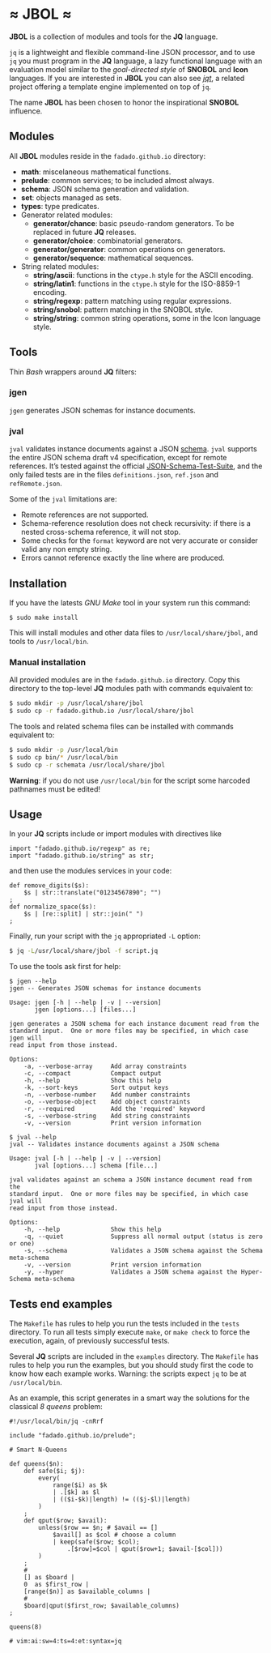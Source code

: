 # ≈ JBOL ≈

**JBOL** is a collection of modules and tools for the **JQ** language.

`jq` is a lightweight and flexible command-line JSON processor, and to use
`jq` you must program in the **JQ** language, a lazy functional language with an evaluation
model similar to the _goal-directed style_ of **SNOBOL** and **Icon** languages.
If you are interested in **JBOL** you can also see [_jqt_](https://fadado.github.io/jqt/),
a related project offering a template engine implemented on top of `jq`.

The name **JBOL** has been chosen to honor the inspirational **SNOBOL** influence.

## Modules

All **JBOL** modules reside in the `fadado.github.io` directory:

* **math**: miscelaneous mathematical functions.
* **prelude**: common services; to be included almost always.
* **schema**: JSON schema generation and validation.
* **set**:  objects managed as sets.
* **types**: type predicates.
* Generator related modules:
    + **generator/chance**: basic pseudo-random generators. To be replaced in future **JQ** releases.
    + **generator/choice**: combinatorial generators.
    + **generator/generator**: common operations on generators.
    + **generator/sequence**: mathematical sequences.
* String related modules:
    + **string/ascii**: functions in the `ctype.h` style for the ASCII encoding.
    + **string/latin1**: functions in the `ctype.h` style for the ISO-8859-1 encoding.
    + **string/regexp**: pattern matching using regular expressions.
    + **string/snobol**: pattern matching in the SNOBOL style.
    + **string/string**: common string operations, some in the Icon language style.

## Tools

Thin _Bash_ wrappers around **JQ** filters:

### jgen

`jgen` generates JSON schemas for instance documents.

### jval

`jval` validates instance documents against a JSON [schema](http://json-schema.org/).
`jval` supports the entire JSON schema draft v4 specification, except for
remote references. It&rsquo;s tested against the official
[JSON-Schema-Test-Suite](https://github.com/json-schema-org/JSON-Schema-Test-Suite),
and the only failed tests are in the files `definitions.json`, `ref.json` and `refRemote.json`.

Some of the `jval` limitations are:

* Remote references are not supported.
* Schema-reference resolution does not check recursivity: if there is a nested
  cross-schema reference, it will not stop.
* Some checks for the `format` keyword are not very accurate or consider valid any non empty string.
* Errors cannot reference exactly the line where are produced.

## Installation

If you have the latests _GNU Make_ tool in your system run this command:

```
$ sudo make install
```

This will install modules and other data files to `/usr/local/share/jbol`, and
tools to `/usr/local/bin`.

### Manual installation

All provided modules are in the `fadado.github.io` directory. Copy this
directory to the top-level **JQ** modules path with commands equivalent to:

```sh
$ sudo mkdir -p /usr/local/share/jbol
$ sudo cp -r fadado.github.io /usr/local/share/jbol
```

The tools and related schema files can be installed with commands equivalent
to:

```sh
$ sudo mkdir -p /usr/local/bin
$ sudo cp bin/* /usr/local/bin
$ sudo cp -r schemata /usr/local/share/jbol
```

**Warning**: if you do not use `/usr/local/bin` for the script some harcoded
pathnames must be edited!

## Usage

In your **JQ** scripts include or import modules with directives like

```jq
import "fadado.github.io/regexp" as re;
import "fadado.github.io/string" as str;
```

and then use the modules services in your code:

```jq
def remove_digits($s):
    $s | str::translate("01234567890"; "")
;
def normalize_space($s):
    $s | [re::split] | str::join(" ")
;
```

Finally, run your script with the `jq` appropriated `-L` option:

```sh
$ jq -L/usr/local/share/jbol -f script.jq
```

To use the tools ask first for help:

```
$ jgen --help
jgen -- Generates JSON schemas for instance documents

Usage: jgen [-h | --help | -v | --version]
       jgen [options...] [files...]

jgen generates a JSON schema for each instance document read from the
standard input.  One or more files may be specified, in which case jgen will
read input from those instead.

Options:
    -a, --verbose-array     Add array constraints
    -c, --compact           Compact output
    -h, --help              Show this help
    -k, --sort-keys         Sort output keys 
    -n, --verbose-number    Add number constraints
    -o, --verbose-object    Add object constraints
    -r, --required          Add the 'required' keyword
    -s, --verbose-string    Add string constraints
    -v, --version           Print version information
```

```
$ jval --help
jval -- Validates instance documents against a JSON schema

Usage: jval [-h | --help | -v | --version]
       jval [options...] schema [file...]

jval validates against an schema a JSON instance document read from the
standard input.  One or more files may be specified, in which case jval will
read input from those instead.

Options:
    -h, --help              Show this help
    -q, --quiet             Suppress all normal output (status is zero or one)
    -s, --schema            Validates a JSON schema against the Schema meta-schema
    -v, --version           Print version information
    -y, --hyper             Validates a JSON schema against the Hyper-Schema meta-schema
```

## Tests end examples

The `Makefile` has rules to help you run the tests included in the `tests`
directory.  To run all tests simply execute `make`, or `make check` to force
the execution, again, of previously successful tests.

Several **JQ** scripts are included in the `examples` directory.  The `Makefile` has
rules to help you run the examples, but you should study first the code to know
how each example works. Warning: the scripts expect `jq` to be at `/usr/local/bin`.

As an example, this script generates in a smart way the solutions for the
classical _8 queens_ problem:

```
#!/usr/local/bin/jq -cnRrf

include "fadado.github.io/prelude";

# Smart N-Queens

def queens($n):
    def safe($i; $j):
        every(
            range($i) as $k
            | .[$k] as $l
            | (($i-$k)|length) != (($j-$l)|length)
        )
    ;
    def qput($row; $avail):
        unless($row == $n; # $avail == []
            $avail[] as $col # choose a column
            | keep(safe($row; $col);
                .[$row]=$col | qput($row+1; $avail-[$col]))
        )
    ;
    #
    [] as $board |
    0  as $first_row |
    [range($n)] as $available_columns |
    #
    $board|qput($first_row; $available_columns)
;

queens(8)

# vim:ai:sw=4:ts=4:et:syntax=jq
```

<!--
vim:syntax=markdown:et:ts=4:sw=4:ai
-->

